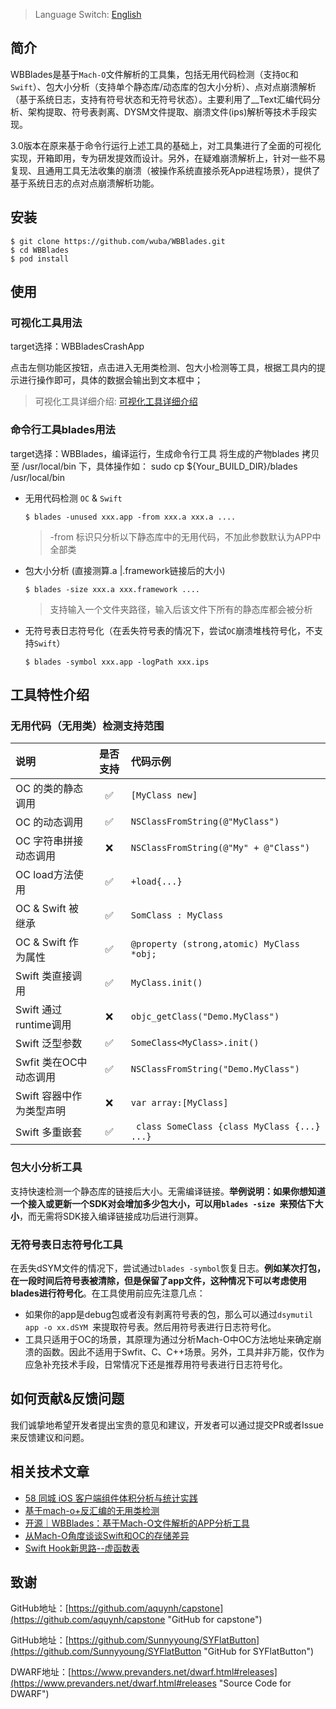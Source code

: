 
> Language Switch: [English](README.md)

## 简介

WBBlades是基于`Mach-O`文件解析的工具集，包括无用代码检测（支持`OC`和`Swift`）、包大小分析（支持单个静态库/动态库的包大小分析）、点对点崩溃解析（基于系统日志，支持有符号状态和无符号状态）。主要利用了__Text汇编代码分析、架构提取、符号表剥离、DYSM文件提取、崩溃文件(ips)解析等技术手段实现。

3.0版本在原来基于命令行运行上述工具的基础上，对工具集进行了全面的可视化实现，开箱即用，专为研发提效而设计。另外，在疑难崩溃解析上，针对一些不易复现、且通用工具无法收集的崩溃（被操作系统直接杀死App进程场景），提供了基于系统日志的点对点崩溃解析功能。

## 安装

```
$ git clone https://github.com/wuba/WBBlades.git
$ cd WBBlades
$ pod install
```
## 使用
### 可视化工具用法
target选择：WBBladesCrashApp

点击左侧功能区按钮，点击进入无用类检测、包大小检测等工具，根据工具内的提示进行操作即可，具体的数据会输出到文本框中；
> 可视化工具详细介绍: [可视化工具详细介绍](UsageDetail.md)

### 命令行工具blades用法
target选择：WBBlades，编译运行，生成命令行工具
将生成的产物blades 拷贝至 /usr/local/bin 下，具体操作如：
sudo cp ${Your_BUILD_DIR}/blades /usr/local/bin

- 无用代码检测 `OC` & `Swift`

   `$ blades -unused xxx.app -from xxx.a xxx.a ....`

  > -from 标识只分析以下静态库中的无用代码，不加此参数默认为APP中全部类

- 包大小分析 (直接测算.a |.framework链接后的大小)

  `$ blades -size xxx.a xxx.framework ....`

  > 支持输入一个文件夹路径，输入后该文件下所有的静态库都会被分析

- 无符号表日志符号化（在丢失符号表的情况下，尝试`OC`崩溃堆栈符号化，不支持`Swift`）

  `$ blades -symbol xxx.app -logPath xxx.ips`
  
  

## 工具特性介绍

### 无用代码（无用类）检测支持范围

| 说明                     | 是否支持 | 代码示例                                     |
| :----------------------- | :------: | :------------------------------------------- |
| OC 的类的静态调用        |    ✅     | `[MyClass new]`                              |
| OC 的动态调用            |    ✅     | `NSClassFromString(@"MyClass")`              |
| OC 字符串拼接动态调用    |    ❌     | `NSClassFromString(@"My" + @"Class")`        |
| OC load方法使用          |    ✅     | `+load{...} `                                |
| OC & Swift 被继承        |    ✅     | `SomClass : MyClass`                         |
| OC & Swift 作为属性      |    ✅     | `@property (strong,atomic) MyClass *obj;`    |
| Swift 类直接调用         |    ✅     | `MyClass.init()`                             |
| Swift 通过runtime调用    |    ❌     | `objc_getClass("Demo.MyClass")`              |
| Swift 泛型参数           |    ✅     | `SomeClass<MyClass>.init()`                  |
| Swfit 类在OC中动态调用   |    ✅     | `NSClassFromString("Demo.MyClass")`          |
| Swift 容器中作为类型声明 |    ❌     | `var array:[MyClass]`                        |
| Swift 多重嵌套           |    ✅     | ` class SomeClass {class MyClass {...} ...}` |

### 包大小分析工具

支持快速检测一个静态库的链接后大小。无需编译链接。**举例说明：如果你想知道一个接入或更新一个SDK对会增加多少包大小，可以用`blades -size `来预估下大小**，而无需将SDK接入编译链接成功后进行测算。



### 无符号表日志符号化工具

在丢失dSYM文件的情况下，尝试通过`blades -symbol`恢复日志。**例如某次打包，在一段时间后符号表被清除，但是保留了app文件，这种情况下可以考虑使用blades进行符号化**。在工具使用前应先注意几点：

- 如果你的app是debug包或者没有剥离符号表的包，那么可以通过`dsymutil app -o xx.dSYM `来提取符号表。然后用符号表进行日志符号化。
- 工具只适用于OC的场景，其原理为通过分析Mach-O中OC方法地址来确定崩溃的函数。因此不适用于Swfit、C、C++场景。另外，工具并非万能，仅作为应急补充技术手段，日常情况下还是推荐用符号表进行日志符号化。


## 如何贡献&反馈问题

我们诚挚地希望开发者提出宝贵的意见和建议，开发者可以通过提交PR或者Issue来反馈建议和问题。

## 相关技术文章

- [58 同城 iOS 客户端组件体积分析与统计实践](https://blog.csdn.net/csdnnews/article/details/100354658/)
- [基于mach-o+反汇编的无用类检测](https://www.jianshu.com/p/c41ad330e81c)
- [开源｜WBBlades：基于Mach-O文件解析的APP分析工具](https://mp.weixin.qq.com/s/HWJArO5y9G20jb2pqaAQWQ)
- [从Mach-O角度谈谈Swift和OC的存储差异](https://www.jianshu.com/p/ef0ff6ee6bc6)
- [Swift Hook新思路--虚函数表](https://mp.weixin.qq.com/s/mjwOVdPZUlEMgLUNdT6o9g)

## 致谢

GitHub地址：[https://github.com/aquynh/capstone](https://github.com/aquynh/capstone "GitHub for capstone")

GitHub地址：[https://github.com/Sunnyyoung/SYFlatButton](https://github.com/Sunnyyoung/SYFlatButton "GitHub for SYFlatButton")

DWARF地址：[https://www.prevanders.net/dwarf.html#releases](https://www.prevanders.net/dwarf.html#releases "Source Code for DWARF") 
